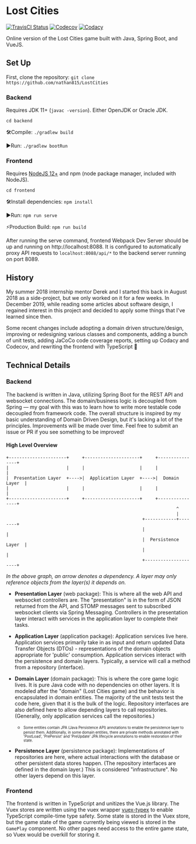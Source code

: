 # Lost Cities

[![TravisCI Status](https://travis-ci.org/nathan815/LostCities.svg?branch=master)](https://travis-ci.org/nathan815/LostCities)
[![Codecov](https://codecov.io/gh/nathan815/LostCities/branch/master/graph/badge.svg)](https://codecov.io/gh/nathan815/LostCities)
[![Codacy](https://api.codacy.com/project/badge/Grade/410d3531a0ee4e7eb87a19b071f34f29)](https://www.codacy.com/manual/nathan815/LostCities?utm_source=github.com&amp;utm_medium=referral&amp;utm_content=nathan815/LostCities&amp;utm_campaign=Badge_Grade)

Online version of the Lost Cities game built with Java, Spring Boot, and VueJS.

## Set Up
First, clone the repository: `git clone https://github.com/nathan815/LostCities`

### Backend
Requires JDK 11+ (`javac -version`). Either OpenJDK or Oracle JDK.

`cd backend`

🛠Compile: `./gradlew build`

▶️Run: `./gradlew bootRun`

### Frontend
Requires [NodeJS 12+](https://nodejs.org/en/download/) and npm (node package manager, included with NodeJS).

`cd frontend`

🛠Install dependencies: `npm install`

▶️Run: `npm run serve`

⚡️Production Build: `npm run build`

After running the serve command, frontend Webpack Dev Server should be up and running on http://localhost:8088. It is configured to automatically proxy API requests to `localhost:8088/api/*` to the backend server running on port 8089.

## History
My summer 2018 internship mentor Derek and I started this back in August 2018 as a side-project, but we only worked on it for a few weeks. In December 2019, while reading some articles about software design, I regained interest in this project and decided to apply some things that I've learned since then. 

Some recent changes include adopting a domain driven structure/design, improving or redesigning various classes and components, adding a bunch of unit tests, adding JaCoCo code coverage reports, setting up Codacy and Codecov, and rewriting the frontend with TypeScript 🚀

## Technical Details

### Backend
The backend is written in Java, utilizing Spring Boot for the REST API and websocket connections. The domain/business logic is decoupled from Spring &mdash; my goal with this was to learn how to write more testable code decoupled from framework code. The overall structure is inspired by my basic understanding of Domain Driven Design, but it's lacking a lot of the principles. Improvements will be made over time. Feel free to submit an issue or PR if you see something to be improved!

#### High Level Overview

```
+----------------------+     +---------------------+     +----------------+
|                      |     |                     |     |                |
|  Presentation Layer  +---->|  Application Layer  +---->|  Domain Layer  |
|                      |     |                     |     |                |
+----------------------+     +---------------------+     +----------------+
                                                                 ^
                                                                 |
                                                    +------------+--------+
                                                    |                     |
                                                    |  Persistence Layer  |
                                                    |                     |
                                                    +---------------------+
```
*In the above graph, an arrow denotes a dependency. A layer may only reference objects from the layer(s) it depends on.*

- **Presentation Layer** (web package): This is where all the web API and websocket controllers are. The "presentation" is in the form of JSON returned from the API, and STOMP messages sent to subscribed websocket clients via Spring Messaging. Controllers in the presentation layer interact with services in the application layer to complete their tasks.

- **Application Layer** (application package): Application services live here. Application services primarily take in as input and return updated Data Transfer Objects (DTOs) - representations of the domain objects appropriate for 'public' consumption. Application services interact with the persistence and domain layers. Typically, a service will call a method from a repository (interface).

- **Domain Layer** (domain package): This is where the core game logic lives. It is pure Java code with no dependencies on other layers. It is modeled after the "domain" (Lost Cities game) and the behavior is encapsulated in domain entities. The majority of the unit tests test the code here, given that it is the bulk of the logic. Repository interfaces are also defined here to allow depending layers to call repositories. (Generally, only application services call the repositories.)
    - <sub><sup>Some entities contain JPA (Java Persistence API) annotations to enable the persistence layer to persist them. Additionally, in some domain entities, there are private methods annotated with 'PostLoad', 'PrePersist' and 'PreUpdate' JPA lifecycle annotations to enable restoration of their state.</sup></sub>

- **Persistence Layer** (persistence package): Implementations of repositories are here, where actual interactions with the database or other persistent data stores happen. (The repository interfaces are defined in the domain layer.) This is considered "infrastructure". No other layers depend on this layer.

### Frontend

The frontend is written in TypeScript and unitizes the Vue.js library. The Vuex stores are written using the vuex wrapper [vuex-typex](https://github.com/mrcrowl/vuex-typex) to enable TypeScript compile-time type safety. Some state is stored in the Vuex store, but the game state of the game currently being viewed is stored in the `GamePlay` component. No other pages need access to the entire game state, so Vuex would be overkill for storing it.
